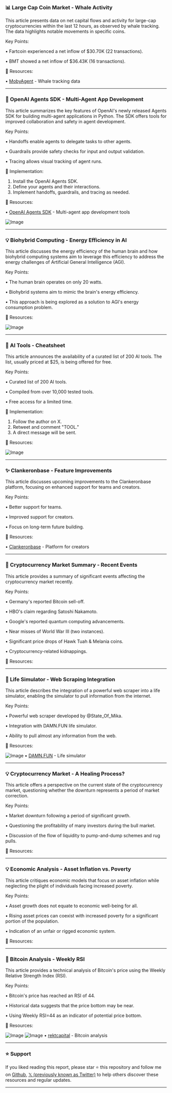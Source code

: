 ### 📊 Large Cap Coin Market - Whale Activity

This article presents data on net capital flows and activity for large-cap cryptocurrencies within the last 12 hours, as observed by whale tracking.  The data highlights notable movements in specific coins.


Key Points:

• Fartcoin experienced a net inflow of $30.70K (22 transactions).

• BMT showed a net inflow of $36.43K (16 transactions).


🔗 Resources:

• [MobyAgent](https://x.com/mobyagent) - Whale tracking data


---
### 🤖 OpenAI Agents SDK - Multi-Agent App Development

This article summarizes the key features of OpenAI's newly released Agents SDK for building multi-agent applications in Python.  The SDK offers tools for improved collaboration and safety in agent development.


Key Points:

• Handoffs enable agents to delegate tasks to other agents.

• Guardrails provide safety checks for input and output validation.

• Tracing allows visual tracking of agent runs.


🚀 Implementation:

1. Install the OpenAI Agents SDK.
2. Define your agents and their interactions.
3. Implement handoffs, guardrails, and tracing as needed.


🔗 Resources:

• [OpenAI Agents SDK](https://x.com/Saboo_Shubham_/status/1899508651465052489) - Multi-agent app development tools

![Image](https://pbs.twimg.com/media/GlxpDFTbEAAE7pS?format=png&name=small)


---
### 💡 Biohybrid Computing - Energy Efficiency in AI

This article discusses the energy efficiency of the human brain and how biohybrid computing systems aim to leverage this efficiency to address the energy challenges of Artificial General Intelligence (AGI).


Key Points:

• The human brain operates on only 20 watts.

• Biohybrid systems aim to mimic the brain's energy efficiency.

• This approach is being explored as a solution to AGI's energy consumption problem.


🔗 Resources:

![Image](https://pbs.twimg.com/amplify_video_thumb/1899576631301140480/img/-JV1wGYtILqzl47_.jpg)


---
### 🚀 AI Tools - Cheatsheet

This article announces the availability of a curated list of 200 AI tools. The list, usually priced at $25, is being offered for free.


Key Points:

• Curated list of 200 AI tools.

• Compiled from over 10,000 tested tools.

• Free access for a limited time.


🚀 Implementation:

1. Follow the author on X.
2. Retweet and comment "TOOL."
3. A direct message will be sent.



🔗 Resources:

![Image](https://pbs.twimg.com/media/Glxg0zSboAAbPt4?format=jpg&name=small)


---
### ✨ Clankeronbase - Feature Improvements

This article discusses upcoming improvements to the Clankeronbase platform, focusing on enhanced support for teams and creators.


Key Points:

• Better support for teams.

• Improved support for creators.

• Focus on long-term future building.


🔗 Resources:

• [Clankeronbase](https://x.com/clankeronbase) - Platform for creators


---
### 📰 Cryptocurrency Market Summary - Recent Events

This article provides a summary of significant events affecting the cryptocurrency market recently.


Key Points:

• Germany's reported Bitcoin sell-off.

• HBO's claim regarding Satoshi Nakamoto.

• Google's reported quantum computing advancements.

• Near misses of World War III (two instances).

• Significant price drops of Hawk Tuah & Melania coins.

• Cryptocurrency-related kidnappings.


🔗 Resources:


---
### 🤖 Life Simulator - Web Scraping Integration

This article describes the integration of a powerful web scraper into a life simulator, enabling the simulator to pull information from the internet.


Key Points:

• Powerful web scraper developed by @State_Of_Mika.

• Integration with DAMN.FUN life simulator.

• Ability to pull almost any information from the web.



🔗 Resources:

![Image](https://pbs.twimg.com/media/GlyTs53aQAAFV3-?format=jpg&name=small)
• [DAMN.FUN](http://DAMN.FUN) - Life simulator


---
### 💡 Cryptocurrency Market - A Healing Process?

This article offers a perspective on the current state of the cryptocurrency market, questioning whether the downturn represents a period of market correction.


Key Points:

• Market downturn following a period of significant growth.

• Questioning the profitability of many investors during the bull market.

• Discussion of the flow of liquidity to pump-and-dump schemes and rug pulls.


🔗 Resources:


---
### 💡 Economic Analysis - Asset Inflation vs. Poverty

This article critiques economic models that focus on asset inflation while neglecting the plight of individuals facing increased poverty.


Key Points:

• Asset growth does not equate to economic well-being for all.

• Rising asset prices can coexist with increased poverty for a significant portion of the population.

• Indication of an unfair or rigged economic system.


🔗 Resources:


---
### 🤖 Bitcoin Analysis - Weekly RSI

This article provides a technical analysis of Bitcoin's price using the Weekly Relative Strength Index (RSI).


Key Points:

• Bitcoin's price has reached an RSI of 44.

• Historical data suggests that the price bottom may be near.

• Using Weekly RSI=44 as an indicator of potential price bottom.


🔗 Resources:

![Image](https://pbs.twimg.com/media/GlyV78pXEAEdy7T?format=jpg&name=small)
![Image](https://pbs.twimg.com/media/GliY2UgXgAEKCPT?format=jpg&name=240x240)
• [rektcapital](https://x.com/rektcapital) - Bitcoin analysis


---

### ⭐️ Support

If you liked reading this report, please star ⭐️ this repository and follow me on [Github](https://github.com/Drix10), [𝕏 (previously known as Twitter)](https://x.com/DRIX_10_) to help others discover these resources and regular updates.

---
